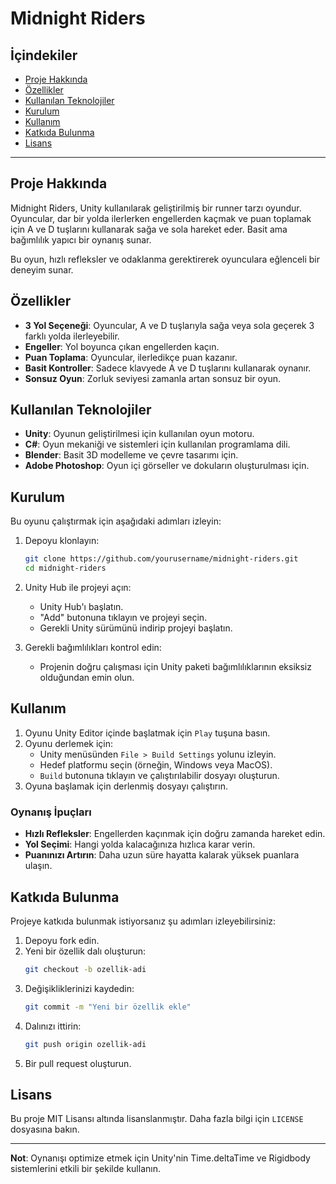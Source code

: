 # Midnight Riders

## İçindekiler
- [Proje Hakkında](#proje-hakkında)
- [Özellikler](#özellikler)
- [Kullanılan Teknolojiler](#kullanılan-teknolojiler)
- [Kurulum](#kurulum)
- [Kullanım](#kullanım)
- [Katkıda Bulunma](#katkıda-bulunma)
- [Lisans](#lisans)

---

## Proje Hakkında
Midnight Riders, Unity kullanılarak geliştirilmiş bir runner tarzı oyundur. Oyuncular, dar bir yolda ilerlerken engellerden kaçmak ve puan toplamak için A ve D tuşlarını kullanarak sağa ve sola hareket eder. Basit ama bağımlılık yapıcı bir oynanış sunar.

Bu oyun, hızlı refleksler ve odaklanma gerektirerek oyunculara eğlenceli bir deneyim sunar.

## Özellikler
- **3 Yol Seçeneği**: Oyuncular, A ve D tuşlarıyla sağa veya sola geçerek 3 farklı yolda ilerleyebilir.
- **Engeller**: Yol boyunca çıkan engellerden kaçın.
- **Puan Toplama**: Oyuncular, ilerledikçe puan kazanır.
- **Basit Kontroller**: Sadece klavyede A ve D tuşlarını kullanarak oynanır.
- **Sonsuz Oyun**: Zorluk seviyesi zamanla artan sonsuz bir oyun.

## Kullanılan Teknolojiler
- **Unity**: Oyunun geliştirilmesi için kullanılan oyun motoru.
- **C#**: Oyun mekaniği ve sistemleri için kullanılan programlama dili.
- **Blender**: Basit 3D modelleme ve çevre tasarımı için.
- **Adobe Photoshop**: Oyun içi görseller ve dokuların oluşturulması için.

## Kurulum
Bu oyunu çalıştırmak için aşağıdaki adımları izleyin:

1. Depoyu klonlayın:
   ```bash
   git clone https://github.com/yourusername/midnight-riders.git
   cd midnight-riders
   ```

2. Unity Hub ile projeyi açın:
   - Unity Hub'ı başlatın.
   - "Add" butonuna tıklayın ve projeyi seçin.
   - Gerekli Unity sürümünü indirip projeyi başlatın.

3. Gerekli bağımlılıkları kontrol edin:
   - Projenin doğru çalışması için Unity paketi bağımlılıklarının eksiksiz olduğundan emin olun.

## Kullanım
1. Oyunu Unity Editor içinde başlatmak için `Play` tuşuna basın.
2. Oyunu derlemek için:
   - Unity menüsünden `File > Build Settings` yolunu izleyin.
   - Hedef platformu seçin (örneğin, Windows veya MacOS).
   - `Build` butonuna tıklayın ve çalıştırılabilir dosyayı oluşturun.
3. Oyuna başlamak için derlenmiş dosyayı çalıştırın.

### Oynanış İpuçları
- **Hızlı Refleksler**: Engellerden kaçınmak için doğru zamanda hareket edin.
- **Yol Seçimi**: Hangi yolda kalacağınıza hızlıca karar verin.
- **Puanınızı Artırın**: Daha uzun süre hayatta kalarak yüksek puanlara ulaşın.

## Katkıda Bulunma
Projeye katkıda bulunmak istiyorsanız şu adımları izleyebilirsiniz:

1. Depoyu fork edin.
2. Yeni bir özellik dalı oluşturun:
   ```bash
   git checkout -b ozellik-adi
   ```
3. Değişikliklerinizi kaydedin:
   ```bash
   git commit -m "Yeni bir özellik ekle"
   ```
4. Dalınızı ittirin:
   ```bash
   git push origin ozellik-adi
   ```
5. Bir pull request oluşturun.

## Lisans
Bu proje MIT Lisansı altında lisanslanmıştır. Daha fazla bilgi için `LICENSE` dosyasına bakın.

---

**Not**: Oynanışı optimize etmek için Unity'nin Time.deltaTime ve Rigidbody sistemlerini etkili bir şekilde kullanın.
